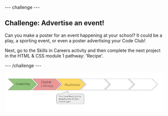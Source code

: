 --- challenge ---
## Challenge: Advertise an event!
Can you make a poster for an event happening at your school? It could be a play, a sporting event, or even a poster advertising your Code Club!

Next, go to the Skills in Careers activity and then complete the next project in the HTML & CSS module 1 pathway: 'Recipe'.

--- /challenge ---

![progress bar](images/h1-3.png)
